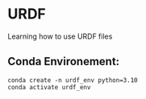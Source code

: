 # URDF
Learning how to use URDF files

## Conda Environement:

```
conda create -n urdf_env python=3.10
conda activate urdf_env
```
